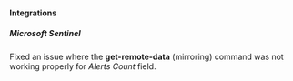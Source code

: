 
#### Integrations

##### Microsoft Sentinel

Fixed an issue where the **get-remote-data** (mirroring) command was not working properly for *Alerts Count* field.
